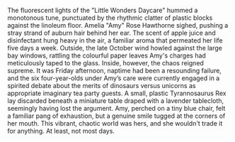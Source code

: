 The fluorescent lights of the "Little Wonders Daycare" hummed a monotonous tune, punctuated by the rhythmic clatter of plastic blocks against the linoleum floor. Amelia "Amy" Rose Hawthorne sighed, pushing a stray strand of auburn hair behind her ear.  The scent of apple juice and disinfectant hung heavy in the air, a familiar aroma that permeated her life five days a week.  Outside, the late October wind howled against the large bay windows, rattling the colourful paper leaves Amy's charges had meticulously taped to the glass.  Inside, however, the chaos reigned supreme.  It was Friday afternoon, naptime had been a resounding failure, and the six four-year-olds under Amy’s care were currently engaged in a spirited debate about the merits of dinosaurs versus unicorns as appropriate imaginary tea party guests.  A small, plastic Tyrannosaurus Rex lay discarded beneath a miniature table draped with a lavender tablecloth, seemingly having lost the argument.  Amy, perched on a tiny blue chair, felt a familiar pang of exhaustion, but a genuine smile tugged at the corners of her mouth.  This vibrant, chaotic world was hers, and she wouldn't trade it for anything.  At least, not most days.
